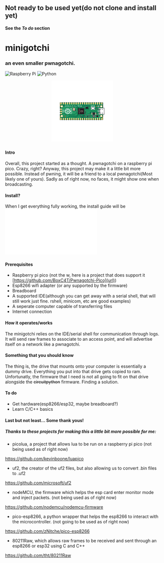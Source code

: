 ## Not ready to be used yet(do not clone and install yet)
#### See the _To do_ section
# minigotchi
###
### an even smaller pwnagotchi.
![Raspberry Pi](https://img.shields.io/badge/-RaspberryPi-C51A4A?style=for-the-badge&logo=Raspberry-Pi)
![Python](https://img.shields.io/badge/python-3670A0?style=for-the-badge&logo=python&logoColor=ffdd54)
<p align="center">
  <img width="200" height="200" src="/images/ra1ux5gj17u91.png">
</p>

###
#### Intro
Overall, this project started as a thought. A pwnagotchi on a raspberry pi pico. Crazy, right? Anyway, this project may make it a little bit more possible. Instead of pwning, it will be a friend to a local pwnagotchi(Most likely one of yours). Sadly as of right now, no faces, it might show one when broadcasting.
####
#### Install?
When I get everything fully working, the install guide will be ![here](INSTALL.md)
####
#### Prerequisites
- Raspberry pi pico (not the w, here is a project that does support it [https://github.com/BoxC4T/Pwnagotchi-Pico](url))
- Esp8266 wifi adapter (or any supported by the firmware)
- Breadboard
- A supported IDE(although you can get away with a serial shell, that will still work just fine. rshell, minicom, etc are good examples)
- A seperate computer capable of transferring files
- Internet connection
#### How it operates/works
The minigotchi relies on the IDE/serial shell for communication through logs. It will send raw frames to associate to an access point, and will advertise itself on a network like a pwnagotchi.
#### Something that you should know
The thing is, the drive that mounts onto your computer is essentially a dummy drive. Everything you put into that drive gets copied to ram. Unfortunatly, the firmware that I need is not all going to fit on that drive alongside the ~~circuitpython~~ firmware. Finding a solution.
####
#### To do
- Get hardware(esp8266/esp32, maybe breadboard?)
- Learn C/C++ basics
#### Last but not least... Some thank yous!
##### Thanks to these projects for making this a little bit more possible for me:
- picolua, a project that allows lua to be run on a raspberry pi pico (not being used as of right now)

https://github.com/kevinboone/luapico

- uf2, the creator of the uf2 files, but also allowing us to convert .bin files to .uf2

https://github.com/microsoft/uf2

- nodeMCU, the firmware which helps the esp card enter monitor mode and inject packets. (not being used as of right now)

https://github.com/nodemcu/nodemcu-firmware

- pico-esp8266, a python wrapper that helps the esp8266 to interact with the microcontroller. (not going to be used as of right now)

https://github.com/zNitche/pico-esp8266

- 80211Raw, which allows raw frames to be received and sent through an esp8266 or esp32 using C and C++

https://github.com/tht/80211Raw
